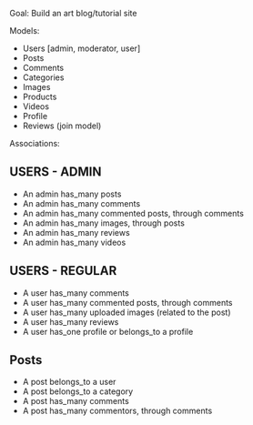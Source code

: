 Goal: Build an art blog/tutorial site

Models:

- Users [admin, moderator, user]
- Posts
- Comments
- Categories
- Images
- Products
- Videos
- Profile
- Reviews (join model)

Associations:

## USERS - ADMIN
- An admin has_many posts
- An admin has_many comments
- An admin has_many commented posts, through comments
- An admin has_many images, through posts
- An admin has_many reviews
- An admin has_many videos

## USERS - REGULAR
- A user has_many comments
- A user has_many commented posts, through comments
- A user has_many uploaded images (related to the post)
- A user has_many reviews
- A user has_one profile or belongs_to a profile

## Posts
- A post belongs_to a user
- A post belongs_to a category
- A post has_many comments
- A post has_many commentors, through comments

